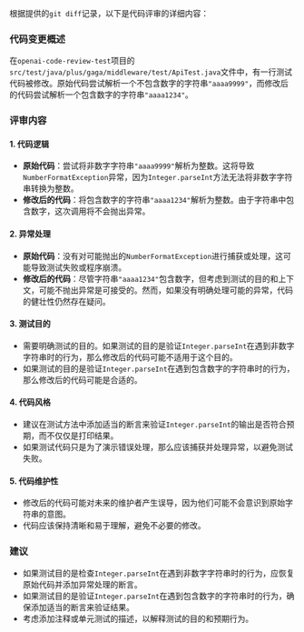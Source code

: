 根据提供的`git diff`记录，以下是代码评审的详细内容：

### 代码变更概述
在`openai-code-review-test`项目的`src/test/java/plus/gaga/middleware/test/ApiTest.java`文件中，有一行测试代码被修改。原始代码尝试解析一个不包含数字的字符串`"aaaa9999"`，而修改后的代码尝试解析一个包含数字的字符串`"aaaa1234"`。

### 评审内容

#### 1. 代码逻辑
- **原始代码**：尝试将非数字字符串`"aaaa9999"`解析为整数。这将导致`NumberFormatException`异常，因为`Integer.parseInt`方法无法将非数字字符串转换为整数。
- **修改后的代码**：将包含数字的字符串`"aaaa1234"`解析为整数。由于字符串中包含数字，这次调用将不会抛出异常。

#### 2. 异常处理
- **原始代码**：没有对可能抛出的`NumberFormatException`进行捕获或处理，这可能导致测试失败或程序崩溃。
- **修改后的代码**：尽管字符串`"aaaa1234"`包含数字，但考虑到测试的目的和上下文，可能不抛出异常是可接受的。然而，如果没有明确处理可能的异常，代码的健壮性仍然存在疑问。

#### 3. 测试目的
- 需要明确测试的目的。如果测试的目的是验证`Integer.parseInt`在遇到非数字字符串时的行为，那么修改后的代码可能不适用于这个目的。
- 如果测试的目的是验证`Integer.parseInt`在遇到包含数字的字符串时的行为，那么修改后的代码可能是合适的。

#### 4. 代码风格
- 建议在测试方法中添加适当的断言来验证`Integer.parseInt`的输出是否符合预期，而不仅仅是打印结果。
- 如果测试代码只是为了演示错误处理，那么应该捕获并处理异常，以避免测试失败。

#### 5. 代码维护性
- 修改后的代码可能对未来的维护者产生误导，因为他们可能不会意识到原始字符串的意图。
- 代码应该保持清晰和易于理解，避免不必要的修改。

### 建议
- 如果测试目的是检查`Integer.parseInt`在遇到非数字字符串时的行为，应恢复原始代码并添加异常处理的断言。
- 如果测试目的是验证`Integer.parseInt`在遇到包含数字的字符串时的行为，确保添加适当的断言来验证结果。
- 考虑添加注释或单元测试的描述，以解释测试的目的和预期行为。